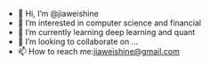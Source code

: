 - 👋 Hi, I’m @jiaweishine
- 👀 I’m interested in computer science and financial
- 🌱 I’m currently learning deep learning and quant
- 💞️ I’m looking to collaborate on ...
- 📫 How to reach me:jiaweishine@gmail.com

<!---
jiaweishine/jiaweishine is a ✨ special ✨ repository because its `README.md` (this file) appears on your GitHub profile.
You can click the Preview link to take a look at your changes.
--->
